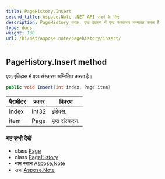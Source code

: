 ```yaml
---
title: PageHistory.Insert
second_title: Aspose.Note .NET API संदर्भ के लिए
description: PageHistory तरक. पृष्ठ इतहस में पृष्ठ संस्करण सम्मलत करत है
type: docs
weight: 130
url: /hi/net/aspose.note/pagehistory/insert/
---
```

## PageHistory.Insert method

पृष्ठ इतिहास में पृष्ठ संस्करण सम्मिलित करता है।

```csharp
public void Insert(int index, Page item)
```

| पैरामीटर | प्रकार | विवरण |
| --- | --- | --- |
| index | Int32 | इंडेक्स. |
| item | Page | पृष्ठ संस्करण. |

### यह सभी देखें

* class [Page](../../page/)
* class [PageHistory](../)
* नाम स्थान [Aspose.Note](../../pagehistory/)
* सभा [Aspose.Note](../../../)


